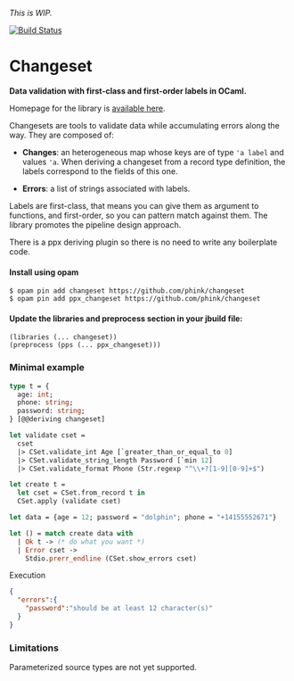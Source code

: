*This is WIP.*

[![Build Status](https://circleci.com/gh/phink/changeset/tree/develop.svg?style=svg)](https://circleci.com/gh/phink/changeset/tree/develop)

# Changeset

**Data validation with first-class and first-order labels in OCaml.**

Homepage for the library is
[available here](https://phink.github.io/changeset/changeset/index.html).

Changesets are tools to validate data while accumulating errors along the way.
They are composed of:

- **Changes**: an heterogeneous map whose keys are of type `'a label` and
values `'a`.
When deriving a changeset from a record type definition, the labels
correspond to the fields of this one.

- **Errors**: a list of strings associated with labels.

Labels are first-class, that means you can give them as argument to functions,
and first-order, so you can pattern match against them. The library
promotes the pipeline design approach.

There is a ppx deriving plugin so there is no need to write any
boilerplate code.

#### Install using opam
```
$ opam pin add changeset https://github.com/phink/changeset
$ opam pin add ppx_changeset https://github.com/phink/changeset
```

#### Update the libraries and preprocess section in your jbuild file:

```
(libraries (... changeset))
(preprocess (pps (... ppx_changeset)))
```

### Minimal example

```ocaml
type t = {
  age: int;
  phone: string;
  password: string;
} [@@deriving changeset]

let validate cset =
  cset
  |> CSet.validate_int Age [`greater_than_or_equal_to 0]
  |> CSet.validate_string_length Password [`min 12]
  |> CSet.validate_format Phone (Str.regexp "^\\+?[1-9][0-9]+$")

let create t =
  let cset = CSet.from_record t in
  CSet.apply (validate cset)

let data = {age = 12; password = "dolphin"; phone = "+14155552671"}

let () = match create data with
  | Ok t -> (* do what you want *)
  | Error cset ->
    Stdio.prerr_endline (CSet.show_errors cset)
```

Execution

```json
{
  "errors":{
    "password":"should be at least 12 character(s)"
  }
}
```

### Limitations

Parameterized source types are not yet supported.
